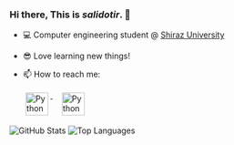 ### Hi there, This is *salidotir*. 👋

<!--
Here are some ideas to get you started:

- 🔭 I’m currently working on ...
- 🌱 I’m currently learning ...
- 👯 I’m looking to collaborate on ...
- 🤔 I’m looking for help with ...
- 💬 Ask me about ...
- 📫 How to reach me: ...
- 😄 Pronouns: ...
- ⚡ Fun fact: ...
-->

- 💻 Computer engineering student @ [Shiraz University](https://shirazu.ac.ir/en/home)
- 😎 Love learning new things!


- 📫 How to reach me:

    <p align="left">
      <a href="mailto:salidotir@gmail.com">
        <img src="https://cdn.jsdelivr.net/npm/simple-icons@v3/icons/gmail.svg" alt="Python" height="40" style="vertical-align:top; margin:4px">
      </a>&nbsp;&nbsp;
      <a href="https://t.me/salidotir">
        <img src="https://cdn.jsdelivr.net/npm/simple-icons@3.13.0/icons/telegram.svg" alt="Python" height="40" style="vertical-align:top; margin:4px">
      </a>
    </p>


![GitHub Stats](https://github-readme-stats.vercel.app/api?username=salidotir&show_icons=true&line_height=40&theme=nightowl)
![Top Languages](https://github-readme-stats.vercel.app/api/top-langs/?username=salidotir&show_icons=true&theme=nightowl)
